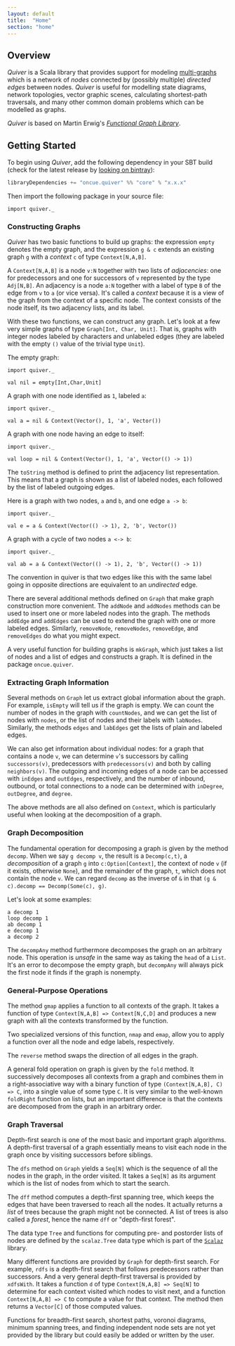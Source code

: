 ```yaml
---
layout: default
title:  "Home"
section: "home"
---
```


## Overview

*Quiver* is a Scala library that provides support for modeling [multi-graphs](https://en.wikipedia.org/wiki/Multigraph) which is a network of _nodes_ connected by (possibly multiple) _directed edges_ between nodes. *Quiver* is useful for modelling state diagrams, network topologies, vector graphic scenes, calculating shortest-path traversals, and many other common domain problems which can be modelled as graphs.

*Quiver* is based on Martin Erwig's _[Functional Graph Library](http://web.engr.oregonstate.edu/~erwig/fgl/haskell/)_.

## Getting Started

To begin using *Quiver*, add the following dependency in your SBT build (check for the latest release by [looking on bintray](https://bintray.com/oncue/releases/quiver/view)):

```scala
libraryDependencies += "oncue.quiver" %% "core" % "x.x.x"
```

Then import the following package in your source file:

```tut
import quiver._
```

<a name="construction"></a>

### Constructing Graphs

*Quiver* has two basic functions to build up graphs: the expression `empty` denotes the empty graph, and the expression `g & c` extends an existing graph `g` with a _context_ `c` of type `Context[N,A,B]`.

A `Context[N,A,B]` is a node `v:N` together with two lists of _adjacencies_: one for predecessors and one for successors of `v` represented by the type `Adj[N,B]`. An adjacency is a node `a:N` together with a label of type `B` of the edge from `v` to `a` (or vice versa). It's called a _context_ because it is a view of the graph from the context of a specific node. The context consists of the node itself, its two adjacency lists, and its label.

With these two functions, we can construct any graph. Let's look at a few very simple graphs of type `Graph[Int, Char, Unit]`. That is, graphs with integer nodes labeled by characters and unlabeled edges (they are labeled with the empty `()` value of the trivial type `Unit`).

The empty graph:

```tut
import quiver._

val nil = empty[Int,Char,Unit]
```

A graph with one node identified as `1`, labeled `a`:

```tut
import quiver._

val a = nil & Context(Vector(), 1, 'a', Vector())
```

A graph with one node having an edge to itself:

```tut
import quiver._

val loop = nil & Context(Vector(), 1, 'a', Vector(() -> 1))
```

The `toString` method is defined to print the adjacency list representation. This means that a graph is shown as a list of labeled nodes, each followed by the list of labeled outgoing edges. 

Here is a graph with two nodes, `a` and `b`, and one edge `a -> b`:

```tut
import quiver._

val e = a & Context(Vector(() -> 1), 2, 'b', Vector())
```

A graph with a cycle of two nodes `a <-> b`:

```tut
import quiver._

val ab = a & Context(Vector(() -> 1), 2, 'b', Vector(() -> 1))
```

The convention in quiver is that two edges like this with the same label going in opposite directions are equivalent to an _undirected_ edge.

There are several additional methods defined on `Graph` that make graph construction more convenient. The `addNode` and `addNodes` methods can be used to insert one or more labeled nodes into the graph. The methods `addEdge` and `addEdges` can be used to extend the graph with one or more labeled edges. Similarly, `removeNode`, `removeNodes`, `removeEdge`, and `removeEdges` do what you might expect.

A very useful function for building graphs is `mkGraph`, which just takes a list of nodes and a list of edges and constructs a graph. It is defined in the package `oncue.quiver`.

<a name="extraction"></a>

### Extracting Graph Information ###

Several methods on `Graph` let us extract global information about the graph. For example, `isEmpty` will tell us if the graph is empty. We can count the number of nodes in the graph with `countNodes`, and we can get the list of nodes with `nodes`, or the list of nodes and their labels with `labNodes`. Similarly, the methods `edges` and `labEdges` get the lists of plain and labeled edges.

We can also get information about individual nodes: for a graph that contains a node `v`, we can determine `v`'s successors by calling `successors(v)`, predecessors with `predecessors(v)` and both by calling `neighbors(v)`. The outgoing and incoming edges of a node can be accessed with `inEdges` and `outEdges`, respectively, and the number of inbound, outbound, or total connections to a node can be determined with `inDegree`, `outDegree`, and `degree`.

The above methods are all also defined on `Context`, which is particularly useful when looking at the decomposition of a graph.

<a name="decomposistion"></a>

### Graph Decomposition ###

The fundamental operation for decomposing a graph is given by the method `decomp`. When we say `g decomp v`, the result is a `Decomp(c,t)`, a _decomposition_ of a graph `g` into `c:Option[Context]`, the context of node `v` (if it exists, otherwise `None`), and the remainder of the graph, `t`, which does not contain the node `v`. We can regard `decomp` as the inverse of `&` in that `(g & c).decomp == Decomp(Some(c), g)`.

Let's look at some examples:

```tut
a decomp 1
loop decomp 1
ab decomp 1
e decomp 1
a decomp 2
```

The `decompAny` method furthermore decomposes the graph on an arbitrary node. This operation is _unsafe_ in the same way as taking the `head` of a `List`. It's an error to decompose the empty graph, but `decompAny` will always pick the first node it finds if the graph is nonempty.

### General-Purpose Operations ###

The method `gmap` applies a function to all contexts of the graph. It takes a function of type `Context[N,A,B] => Context[N,C,D]` and produces a new graph with all the contexts transformed by the function.

Two specialized versions of this function, `nmap` and `emap`, allow you to apply a function over all the node and edge labels, respectively.

The `reverse` method swaps the direction of all edges in the graph.

A general fold operation on graph is given by the `fold` method. It successively decomposes all contexts from a graph and combines them in a right-associative way with a binary function of type `(Context[N,A,B], C) => C`, into a single value of some type `C`. It is very similar to the well-known `foldRight` function on lists, but an important difference is that the contexts are decomposed from the graph in an arbitrary order.

<a name="traversal"></a>

### Graph Traversal ###

Depth-first search is one of the most basic and important graph algorithms. A depth-first traversal of a graph essentially means to visit each node in the graph once by visiting successors before siblings.

The `dfs` method on `Graph` yields a `Seq[N]` which is the sequence of all the nodes in the graph, in the order visited. It takes a `Seq[N]` as its argument which is the list of nodes from which to start the search.

The `dff` method computes a depth-first spanning tree, which keeps the edges that have been traversed to reach all the nodes. It actually returns a _list_ of trees because the graph might not be connected. A list of trees is also called a _forest_, hence the name `dff` or "depth-first forest".

The data type `Tree` and functions for computing pre- and postorder lists of nodes are defined by the `scalaz.Tree` data type which is part of the [`Scalaz`](http://github.com/scalaz/scalaz) library.

Many different functions are provided by `Graph` for depth-first search. For example, `rdfs` is a depth-first search that follows predecessors rather than successors. And a very general depth-first traversal is provided by `xdfsWith`. It takes a function `d` of type `Context[N,A,B] => Seq[N]` to determine for each context visited which nodes to visit next, and a function `Context[N,A,B] => C` to compute a value for that context. The method then returns a `Vector[C]` of those computed values.

Functions for breadth-first search, shortest paths, voronoi diagrams, minimum spanning trees, and finding independent node sets are not yet provided by the library but could easily be added or written by the user.

